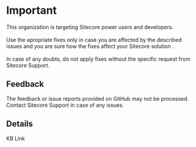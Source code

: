 # Important

This organization is targeting Sitecore power users and developers.<br/><br/>
Use the apropriate fixes only in case you are affected by the described issues and you are sure how the fixes affect your Sitecore solution .<br/>
<br/>
In case of any doubts, do not apply fixes without the specific request from Sitecore Support.

## Feedback

The feedback or issue reports provided on GitHub may not be processed. Contact Sitecore Support in case of any issues.

## Details
KB Link
